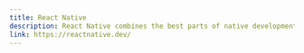 ```yaml
---
title: React Native
description: React Native combines the best parts of native development with React, a best-in-class JavaScript library for building user interfaces.
link: https://reactnative.dev/
---
```

